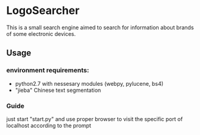 # LogoSearcher
This is a small search engine aimed to search for information about brands of some electronic devices.

## Usage
### environment requirements: 
* python2.7 with nessesary modules (webpy, pylucene, bs4)
* "jieba" Chinese text segmentation

### Guide
just start "start.py" and use proper browser to visit the specific port of localhost according to the prompt
